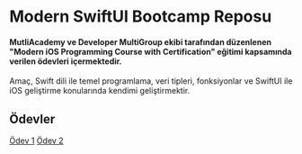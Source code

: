 # Modern SwiftUI Bootcamp Reposu

#### MutliAcademy ve Developer MultiGroup ekibi tarafından düzenlenen "Modern iOS Programming Course with Certification" eğitimi kapsamında verilen ödevleri içermektedir.  
Amaç, Swift dili ile temel programlama, veri tipleri, fonksiyonlar ve SwiftUI ile iOS geliştirme konularında kendimi geliştirmektir.  

## Ödevler

[Ödev 1](Bootcamp/Homework1.swift)
[Ödev 2](Bootcamp/Homework2.swift)
